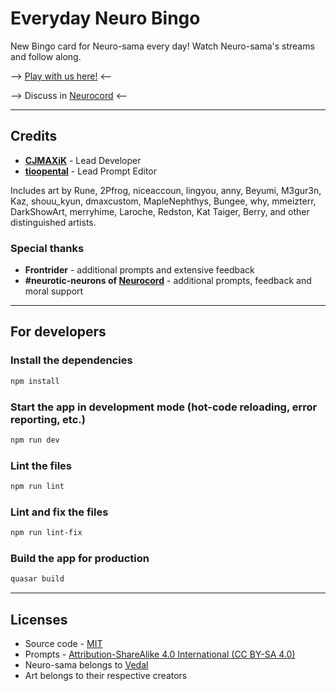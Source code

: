 # Everyday Neuro Bingo

New Bingo card for Neuro-sama every day! Watch Neuro-sama's streams and follow along.

--> [Play with us here!](https://bingo.nuero.fun/?ref=neuro-bingo) <--

--> Discuss in [Neurocord](https://discord.com/channels/574720535888396288/1110199900114780182?ref=neuro-bingo) <--

---

## Credits
- [**CJMAXiK**](https://cjmaxik.ru?ref=neuro-bingo) - Lead Developer
- [**tioopental**](https://discord.com/users/215881919206785024?ref=neuro-bingo) - Lead Prompt Editor

Includes art by Rune, 2Pfrog, niceaccoun, lingyou, anny, Beyumi, M3gur3n, Kaz, shouu_kyun, dmaxcustom, MapleNephthys, Bungee, why, mmeizterr, DarkShowArt, merryhime, Laroche, Redston, Kat Taiger, Berry, and other distinguished artists.

### Special thanks
- **Frontrider** - additional prompts and extensive feedback
- **#neurotic-neurons of [Neurocord](https://discord.gg/neurosama?ref=neuro-bingo)** - additional prompts, feedback and moral support

---

## For developers

### Install the dependencies
```bash
npm install
```

### Start the app in development mode (hot-code reloading, error reporting, etc.)
```bash
npm run dev
```

### Lint the files
```bash
npm run lint
```

### Lint and fix the files
```bash
npm run lint-fix
```

### Build the app for production
```bash
quasar build
```

---

## Licenses
- Source code - [MIT](./LICENSE.md)
- Prompts - [Attribution-ShareAlike 4.0 International (CC BY-SA 4.0)](https://creativecommons.org/licenses/by-sa/4.0/)
- Neuro-sama belongs to [Vedal](https://vedal.xyz/?ref=neuro-bingo)
- Art belongs to their respective creators
